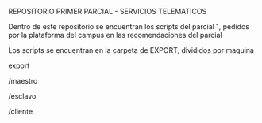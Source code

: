 REPOSITORIO PRIMER PARCIAL - SERVICIOS TELEMATICOS

Dentro de este repositorio se encuentran los scripts del parcial 1, pedidos por la plataforma del campus en las recomendaciones del parcial

Los scripts se encuentran en la carpeta de EXPORT, divididos por maquina

export

  /maestro

  /esclavo
  
  /cliente
